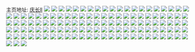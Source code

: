 主页地址: [庆长ll](https://weibo.com/u/2007218694) 
![](https://wx4.sinaimg.cn/mw2000/77a3ba06gy1g5fuw3e16jj20u00u0tjs.jpg) 
![](https://wx4.sinaimg.cn/mw2000/77a3ba06gy1g5fuwjtdj0j211f0u0q9t.jpg) 
![](https://wx4.sinaimg.cn/mw2000/77a3ba06gy1g5fuw4xakij20u00u0qat.jpg) 
![](https://wx4.sinaimg.cn/mw2000/77a3ba06gy1g554tc9gn8j213x0u0wrs.jpg) 
![](https://wx4.sinaimg.cn/mw2000/77a3ba06gy1g554tdsv0uj213x0u0tli.jpg) 
![](https://wx4.sinaimg.cn/mw2000/77a3ba06gy1g554td514xj20u00zph3o.jpg) 
![](https://wx4.sinaimg.cn/mw2000/77a3ba06gy1g554tbite3j20u00y0gzv.jpg) 
![](https://wx4.sinaimg.cn/mw2000/77a3ba06gy1g554t9y9zej20u0140h18.jpg) 
![](https://wx4.sinaimg.cn/mw2000/77a3ba06gy1g554t91n50j21400u0h0r.jpg) 
![](https://wx4.sinaimg.cn/mw2000/77a3ba06gy1g554teszkej20u0140gwx.jpg) 
![](https://wx4.sinaimg.cn/mw2000/77a3ba06gy1g554tf9v94j21400u0ae0.jpg) 
![](https://wx4.sinaimg.cn/mw2000/77a3ba06gy1g554tavza9j20u0140dro.jpg) 
![](https://wx4.sinaimg.cn/mw2000/77a3ba06gy1g532t0ddznj21400u0k4k.jpg) 
![](https://wx4.sinaimg.cn/mw2000/77a3ba06gy1g532sy6avwj21400u079h.jpg) 
![](https://wx4.sinaimg.cn/mw2000/77a3ba06gy1g532t1et9aj21400u0tf9.jpg) 
![](https://wx4.sinaimg.cn/mw2000/77a3ba06gy1g532wgn7n6j213x0u0n87.jpg) 
![](https://wx4.sinaimg.cn/mw2000/77a3ba06gy1g532t5zbc0j20xr0u07bo.jpg) 
![](https://wx4.sinaimg.cn/mw2000/77a3ba06gy1g532t316xcj20u014013m.jpg) 
![](https://wx4.sinaimg.cn/mw2000/77a3ba06gy1g532t53z7jj21400u016t.jpg) 
![](https://wx4.sinaimg.cn/mw2000/77a3ba06gy1g532whv23vj20u00u0482.jpg) 
![](https://wx4.sinaimg.cn/mw2000/77a3ba06gy1g532wycfmqj21420u0dnw.jpg) 
![](https://wx4.sinaimg.cn/mw2000/77a3ba06gy1g4v38f7za3j20u00u00zc.jpg) 
![](https://wx4.sinaimg.cn/mw2000/77a3ba06ly1g3tzbowqxjj20u016yaih.jpg) 
![](https://wx4.sinaimg.cn/mw2000/77a3ba06ly1g3tzbpttlkj20u0137jzf.jpg) 
![](https://wx4.sinaimg.cn/mw2000/77a3ba06ly1g3tzdwmxt2j20rs1cu12e.jpg) 
![](https://wx4.sinaimg.cn/mw2000/77a3ba06ly1g3tzbqy51bj20u016j46w.jpg) 
![](https://wx4.sinaimg.cn/mw2000/77a3ba06ly1g3tzbrqzyij21400u0agi.jpg) 
![](https://wx4.sinaimg.cn/mw2000/77a3ba06ly1g3tzdw4a2bj21400u0gun.jpg) 
![](https://wx4.sinaimg.cn/mw2000/77a3ba06ly1g2t2nn1twgj20u00u0dl7.jpg) 
![](https://wx4.sinaimg.cn/mw2000/77a3ba06ly1g2t2nm3ojlj21400u047e.jpg) 
![](https://wx4.sinaimg.cn/mw2000/77a3ba06ly1g2t2nncnggj20u00u0go1.jpg) 
![](https://wx4.sinaimg.cn/mw2000/77a3ba06ly1g2t2nop58rj21400u00zm.jpg) 
![](https://wx4.sinaimg.cn/mw2000/77a3ba06ly1g2t2np55wfj21400u0jxr.jpg) 
![](https://wx4.sinaimg.cn/mw2000/77a3ba06ly1g2t2p57oojj20u0140gs4.jpg) 
![](https://wx4.sinaimg.cn/mw2000/77a3ba06ly1g2okscdph5j21400u0wjb.jpg) 
![](https://wx4.sinaimg.cn/mw2000/77a3ba06ly1g2oksdukavj21400u0do5.jpg) 
![](https://wx4.sinaimg.cn/mw2000/77a3ba06ly1g2nikla2q1j20u013yqd4.jpg) 
![](https://wx4.sinaimg.cn/mw2000/77a3ba06ly1g2nikks7zoj213x0u0qe7.jpg) 
![](https://wx4.sinaimg.cn/mw2000/77a3ba06ly1g2niklwapgj20u00u07cy.jpg) 
![](https://wx4.sinaimg.cn/mw2000/77a3ba06ly1g2nikml98gj20u01407ax.jpg) 
![](https://wx4.sinaimg.cn/mw2000/77a3ba06ly1g2nikjgkkvj21400u00xk.jpg) 
![](https://wx4.sinaimg.cn/mw2000/77a3ba06ly1g2niknw607j20u00u0gsc.jpg) 
![](https://wx4.sinaimg.cn/mw2000/77a3ba06ly1g1t82p2e74j21400u0gz8.jpg) 
![](https://wx4.sinaimg.cn/mw2000/77a3ba06ly1g1t82m405cj20u0140aor.jpg) 
![](https://wx4.sinaimg.cn/mw2000/77a3ba06ly1g1t82nhdj4j20u0140tix.jpg) 
![](https://wx4.sinaimg.cn/mw2000/77a3ba06ly1g1t82j8rl4j21400u0nd1.jpg) 
![](https://wx4.sinaimg.cn/mw2000/77a3ba06ly1g1t83c2ipzj21400u01b5.jpg) 
![](https://wx4.sinaimg.cn/mw2000/77a3ba06ly1g1t82qkvjzj21400u0dqk.jpg) 
![](https://wx4.sinaimg.cn/mw2000/77a3ba06ly1g1t82gcnmkj20u0140gyu.jpg) 
![](https://wx4.sinaimg.cn/mw2000/77a3ba06ly1g1t83ek7g0j20u013ytjc.jpg) 
![](https://wx4.sinaimg.cn/mw2000/77a3ba06ly1g1t83g17dsj20u014012p.jpg) 
![](https://wx4.sinaimg.cn/mw2000/77a3ba06ly1g0xvbz3s4tj22c02rs4qp.jpg) 
![](https://wx4.sinaimg.cn/mw2000/77a3ba06ly1g0xvc10ltvj21900u0gsi.jpg) 
![](https://wx4.sinaimg.cn/mw2000/77a3ba06ly1g0xvbx6benj22io1obn84.jpg) 
![](https://wx4.sinaimg.cn/mw2000/77a3ba06ly1g0xvcu5ihfj20tz18vkjl.jpg) 
![](https://wx4.sinaimg.cn/mw2000/77a3ba06ly1g0c1viocmpj23402c01kx.jpg) 
![](https://wx4.sinaimg.cn/mw2000/77a3ba06ly1g0c1vk0vn7j23402c0aue.jpg) 
![](https://wx4.sinaimg.cn/mw2000/77a3ba06gy1fzxtvy2iuzj21400u0438.jpg) 
![](https://wx4.sinaimg.cn/mw2000/77a3ba06gy1fzxtvyjhf6j21400u00wn.jpg) 
![](https://wx4.sinaimg.cn/mw2000/77a3ba06gy1fzxtw05nr6j20u013ydml.jpg) 
![](https://wx4.sinaimg.cn/mw2000/77a3ba06gy1fzxtvyzmjtj21400u0466.jpg) 
![](https://wx4.sinaimg.cn/mw2000/77a3ba06gy1fzxtvzj050j21400u07l8.jpg) 
![](https://wx4.sinaimg.cn/mw2000/77a3ba06gy1fzxtw0jl8rj20u00u0jve.jpg) 
![](https://wx4.sinaimg.cn/mw2000/77a3ba06ly1fzrctcf5wdj21o027ze81.jpg) 
![](https://wx4.sinaimg.cn/mw2000/77a3ba06ly1fzrcvxthb0j22c0340b2j.jpg) 
![](https://wx4.sinaimg.cn/mw2000/77a3ba06ly1fzc6ptzeyhj22o92o9hdu.jpg) 
![](https://wx4.sinaimg.cn/mw2000/77a3ba06ly1fzc6pw5wjej22o92o9b29.jpg) 
![](https://wx4.sinaimg.cn/mw2000/77a3ba06ly1fzc6pyyieij22702x9wyg.jpg) 
![](https://wx4.sinaimg.cn/mw2000/77a3ba06ly1fzc6pniltij22o92o9kjl.jpg) 
![](https://wx4.sinaimg.cn/mw2000/77a3ba06ly1fzc6re11duj22o92o9kgx.jpg) 
![](https://wx4.sinaimg.cn/mw2000/77a3ba06ly1fz8hh9ukzaj20qo0qo7ag.jpg) 
![](https://wx4.sinaimg.cn/mw2000/77a3ba06ly1fz8hhaq2xuj20qo0qo794.jpg) 
![](https://wx4.sinaimg.cn/mw2000/77a3ba06gy1fz8hvt9zpfj20qo140wpw.jpg) 
![](https://wx4.sinaimg.cn/mw2000/77a3ba06gy1fz8hvoxf1ej20j90j9mzb.jpg) 
![](https://wx4.sinaimg.cn/mw2000/77a3ba06ly1fyjblvx25kj20zk0qon4k.jpg) 
![](https://wx4.sinaimg.cn/mw2000/77a3ba06ly1fyjblxqnqxj20qo0zkdpa.jpg) 
![](https://wx4.sinaimg.cn/mw2000/77a3ba06ly1fyjbm00m38j20qo0zkahi.jpg) 
![](https://wx4.sinaimg.cn/mw2000/77a3ba06ly1fyjbm2oxqhj20zk0k0gqs.jpg) 
![](https://wx4.sinaimg.cn/mw2000/77a3ba06ly1fyjbm1o9yzj20qp0swn5n.jpg) 
![](https://wx4.sinaimg.cn/mw2000/77a3ba06ly1fyjbm3pfi5j20zk0k0dkw.jpg) 
![](https://wx4.sinaimg.cn/mw2000/77a3ba06ly1fyjbm4kmbfj20k00zkjvo.jpg) 
![](https://wx4.sinaimg.cn/mw2000/77a3ba06ly1fyjbm5gwqhj20k00zkn1s.jpg) 
![](https://wx4.sinaimg.cn/mw2000/77a3ba06ly1fyjbnjzij0j20qo0zk7bi.jpg) 
![](https://wx4.sinaimg.cn/mw2000/77a3ba06ly1fyaz70354pj20zi0qp46y.jpg) 
![](https://wx4.sinaimg.cn/mw2000/77a3ba06ly1fyaz70eo21j20qo0yoaae.jpg) 
![](https://wx4.sinaimg.cn/mw2000/77a3ba06ly1fyaz0im7eij20qo10nglz.jpg) 
![](https://wx4.sinaimg.cn/mw2000/77a3ba06ly1fyaz6yin8ej20zi0qp7cy.jpg) 
![](https://wx4.sinaimg.cn/mw2000/77a3ba06ly1fxc0zo4thpj20qo0zkjyi.jpg) 
![](https://wx4.sinaimg.cn/mw2000/77a3ba06ly1fxc0zokecaj20qo0zk43n.jpg) 
![](https://wx4.sinaimg.cn/mw2000/77a3ba06ly1fxc0zpni9cj21bf0qoai6.jpg) 
![](https://wx4.sinaimg.cn/mw2000/77a3ba06ly1fxc0zq6s0hj20zk0qotff.jpg) 
![](https://wx4.sinaimg.cn/mw2000/77a3ba06ly1fxc10ohnlij20qo0qo0xg.jpg) 
![](https://wx4.sinaimg.cn/mw2000/77a3ba06ly1fxc0zozvf8j20qo0zlwjk.jpg) 
![](https://wx4.sinaimg.cn/mw2000/77a3ba06ly1fwtzmcon9lj20qo0zkaf6.jpg) 
![](https://wx4.sinaimg.cn/mw2000/77a3ba06ly1fwtzmc1idhj20qo0zkjx5.jpg) 
![](https://wx4.sinaimg.cn/mw2000/77a3ba06ly1fwn6ty0f53j20u00l0q70.jpg) 
![](https://wx4.sinaimg.cn/mw2000/77a3ba06ly1fwmo71nb7yj20sp0qowl1.jpg) 
![](https://wx4.sinaimg.cn/mw2000/77a3ba06ly1fwmo73inrcj20xj0qpdna.jpg) 
![](https://wx4.sinaimg.cn/mw2000/77a3ba06ly1fwmo74uscxj20qo1bftfd.jpg) 
![](https://wx4.sinaimg.cn/mw2000/77a3ba06ly1fwmo768aw6j20qp0zk0z2.jpg) 
![](https://wx4.sinaimg.cn/mw2000/77a3ba06ly1fw81l4iw8xj20qo0qowky.jpg) 
![](https://wx4.sinaimg.cn/mw2000/77a3ba06ly1fw81l6ar1yj20ua0qo7bu.jpg) 
![](https://wx4.sinaimg.cn/mw2000/77a3ba06ly1fvyk9juudmj20qo140jxs.jpg) 
![](https://wx4.sinaimg.cn/mw2000/77a3ba06ly1fvyk9klehkj20qo14079s.jpg) 
![](https://wx4.sinaimg.cn/mw2000/77a3ba06ly1fvyk9nwgnxj21400qowjf.jpg) 
![](https://wx4.sinaimg.cn/mw2000/77a3ba06ly1fvyka1xs8rj20qo0zjq7n.jpg) 
![](https://wx4.sinaimg.cn/mw2000/77a3ba06ly1fvyk9mrh2vj20qo0zj7c5.jpg) 
![](https://wx4.sinaimg.cn/mw2000/77a3ba06ly1fvyk9of0woj20zk0qon19.jpg) 
![](https://wx4.sinaimg.cn/mw2000/77a3ba06ly1fvyk9ptsl3j20qp0zj104.jpg) 
![](https://wx4.sinaimg.cn/mw2000/77a3ba06ly1fvyk9lwouoj20qo0zjn5f.jpg) 
![](https://wx4.sinaimg.cn/mw2000/77a3ba06ly1fvyk9is2mhj20zn0qp138.jpg) 
![](https://wx4.sinaimg.cn/mw2000/77a3ba06ly1fvvhyjaipij20zi0qok06.jpg) 
![](https://wx4.sinaimg.cn/mw2000/77a3ba06ly1fvvhyjwnnzj20zi0qodnl.jpg) 
![](https://wx4.sinaimg.cn/mw2000/77a3ba06ly1fvvhykgzd4j20qo140jw4.jpg) 
![](https://wx4.sinaimg.cn/mw2000/77a3ba06gy1ftsb4efprkj20qo0zkn54.jpg) 
![](https://wx4.sinaimg.cn/mw2000/77a3ba06gy1ftsb4gqemjj20qo0zkwju.jpg) 
![](https://wx4.sinaimg.cn/mw2000/77a3ba06gy1ft2c6c7ox6j20zk0qoqbk.jpg) 
![](https://wx4.sinaimg.cn/mw2000/77a3ba06ly1frq5wip83wj20qo103q89.jpg) 
![](https://wx4.sinaimg.cn/mw2000/77a3ba06ly1frq5wjo8lcj20jg0wtn10.jpg) 
![](https://wx4.sinaimg.cn/mw2000/77a3ba06ly1frq5wkvr5yj20qo12p0zc.jpg) 
![](https://wx4.sinaimg.cn/mw2000/77a3ba06ly1fquzkuhm5yj20qo0zk44s.jpg) 
![](https://wx4.sinaimg.cn/mw2000/77a3ba06ly1fquzkwbsfbj20qo0zkq99.jpg) 
![](https://wx4.sinaimg.cn/mw2000/77a3ba06ly1fpye7t9c5yj20j609lt9b.jpg) 
